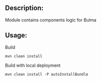 ## Description:

Module contains components logic for Bulma

## Usage:

Build
```
mvn clean install
```

Build with local deployment
```
mvn clean install -P autoInstallBundle
```
